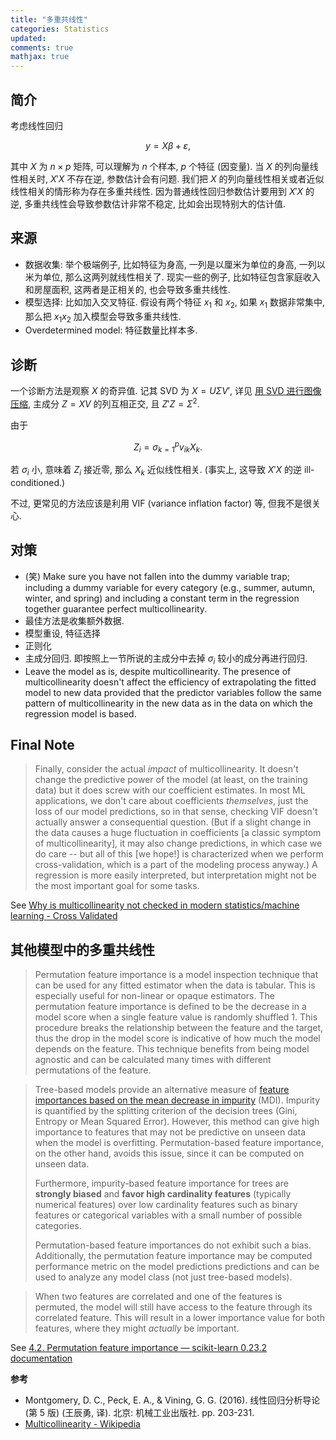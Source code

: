 ```yaml
---
title: "多重共线性"
categories: Statistics
updated:
comments: true
mathjax: true
---
```


## 简介

考虑线性回归

$$
y = X\beta + \varepsilon,
$$

其中 $X$ 为 $n\times p$ 矩阵, 可以理解为 $n$ 个样本, $p$ 个特征 (因变量). 当 $X$ 的列向量线性相关时, $X'X$ 不存在逆, 参数估计会有问题. 我们把 $X$ 的列向量线性相关或者近似线性相关的情形称为存在多重共线性. 因为普通线性回归参数估计要用到 $X'X$ 的逆, 多重共线性会导致参数估计非常不稳定, 比如会出现特别大的估计值.

<!-- more -->

## 来源

- 数据收集: 举个极端例子, 比如特征为身高, 一列是以厘米为单位的身高, 一列以米为单位, 那么这两列就线性相关了. 现实一些的例子, 比如特征包含家庭收入和房屋面积, 这两者是正相关的, 也会导致多重共线性.
- 模型选择: 比如加入交叉特征. 假设有两个特征 $x_1$ 和 $x_2$, 如果 $x_1$ 数据非常集中, 那么把 $x_1 x_2$ 加入模型会导致多重共线性.
- Overdetermined model: 特征数量比样本多.

## 诊断

一个诊断方法是观察 $X$ 的奇异值. 记其 SVD 为 $X = U\Sigma V'$, 详见 [用 SVD 进行图像压缩](https://shiina18.github.io/mathematics/2019/03/07/svd/), 主成分 $Z = XV$ 的列互相正交, 且 $Z'Z = \Sigma^2$. 

由于

$$
Z_i = \sigma_{k=1}^p v_{ik}X_k.
$$

若 $\sigma_i$ 小, 意味着 $Z_i$ 接近零, 那么 $X_k$ 近似线性相关. (事实上, 这导致 $X'X$ 的逆 ill-conditioned.)

不过, 更常见的方法应该是利用 VIF (variance inflation factor) 等, 但我不是很关心.

## 对策

- (笑) Make sure you have not fallen into the dummy variable trap; including a dummy variable for every category (e.g., summer, autumn, winter, and spring) and including a constant term in the regression together guarantee perfect multicollinearity.
- 最佳方法是收集额外数据.
- 模型重设, 特征选择
- 正则化
- 主成分回归. 即按照上一节所说的主成分中去掉 $\sigma_i$ 较小的成分再进行回归.
- Leave the model as is, despite multicollinearity. The presence of multicollinearity doesn't affect the efficiency of extrapolating the fitted model to new data provided that the predictor variables follow the same pattern of multicollinearity in the new data as in the data on which the regression model is based.

## Final Note

> Finally, consider the actual *impact* of multicollinearity. It doesn't change the predictive power of the model (at least, on the training data) but it does screw with our coefficient estimates. In most ML applications, we don't care about coefficients *themselves*, just the loss of our model predictions, so in that sense, checking VIF doesn't actually answer a consequential question. (But if a slight change in the data causes a huge fluctuation in coefficients \[a classic symptom of multicollinearity\], it may also change predictions, in which case we do care -- but all of this \[we hope!\] is characterized when we perform cross-validation, which is a part of the modeling process anyway.) A regression is more easily interpreted, but interpretation might not be the most important goal for some tasks.

See [Why is multicollinearity not checked in modern statistics/machine learning - Cross Validated](https://stats.stackexchange.com/questions/168622/why-is-multicollinearity-not-checked-in-modern-statistics-machine-learning)

## 其他模型中的多重共线性

> Permutation feature importance is a model inspection technique that can be used for any fitted estimator when the data is tabular. This is especially useful for non-linear or opaque estimators. The permutation feature importance is defined to be the decrease in a model score when a single feature value is randomly shuffled 1. This procedure breaks the relationship between the feature and the target, thus the drop in the model score is indicative of how much the model depends on the feature. This technique benefits from being model agnostic and can be calculated many times with different permutations of the feature.

> Tree-based models provide an alternative measure of [feature importances based on the mean decrease in impurity](https://scikit-learn.org/stable/modules/ensemble.html#random-forest-feature-importance) (MDI). Impurity is quantified by the splitting criterion of the decision trees (Gini, Entropy or Mean Squared Error). However, this method can give high importance to features that may not be predictive on unseen data when the model is overfitting. Permutation-based feature importance, on the other hand, avoids this issue, since it can be computed on unseen data.
>
> Furthermore, impurity-based feature importance for trees are **strongly biased** and **favor high cardinality features** (typically numerical features) over low cardinality features such as binary features or categorical variables with a small number of possible categories.
>
> Permutation-based feature importances do not exhibit such a bias. Additionally, the permutation feature importance may be computed performance metric on the model predictions predictions and can be used to analyze any model class (not just tree-based models).

> When two features are correlated and one of the features is permuted, the model will still have access to the feature through its correlated feature. This will result in a lower importance value for both features, where they might *actually* be important.

See [4.2. Permutation feature importance — scikit-learn 0.23.2 documentation](https://scikit-learn.org/stable/modules/permutation_importance.html#permutation-importance)

**参考**

- Montgomery, D. C., Peck, E. A., & Vining, G. G. (2016). 线性回归分析导论 (第 5 版) (王辰勇, 译). 北京: 机械工业出版社. pp. 203-231.
- [Multicollinearity - Wikipedia](https://en.wikipedia.org/wiki/Multicollinearity)